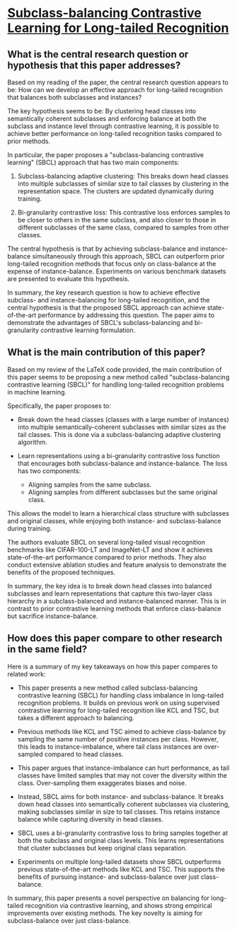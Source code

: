 # [Subclass-balancing Contrastive Learning for Long-tailed Recognition](https://arxiv.org/abs/2306.15925)

## What is the central research question or hypothesis that this paper addresses?

 Based on my reading of the paper, the central research question appears to be: How can we develop an effective approach for long-tailed recognition that balances both subclasses and instances?

The key hypothesis seems to be: By clustering head classes into semantically coherent subclasses and enforcing balance at both the subclass and instance level through contrastive learning, it is possible to achieve better performance on long-tailed recognition tasks compared to prior methods. 

In particular, the paper proposes a "subclass-balancing contrastive learning" (SBCL) approach that has two main components:

1) Subclass-balancing adaptive clustering: This breaks down head classes into multiple subclasses of similar size to tail classes by clustering in the representation space. The clusters are updated dynamically during training.

2) Bi-granularity contrastive loss: This contrastive loss enforces samples to be closer to others in the same subclass, and also closer to those in different subclasses of the same class, compared to samples from other classes.

The central hypothesis is that by achieving subclass-balance and instance-balance simultaneously through this approach, SBCL can outperform prior long-tailed recognition methods that focus only on class-balance at the expense of instance-balance. Experiments on various benchmark datasets are presented to evaluate this hypothesis.

In summary, the key research question is how to achieve effective subclass- and instance-balancing for long-tailed recognition, and the central hypothesis is that the proposed SBCL approach can achieve state-of-the-art performance by addressing this question. The paper aims to demonstrate the advantages of SBCL's subclass-balancing and bi-granularity contrastive learning formulation.


## What is the main contribution of this paper?

 Based on my review of the LaTeX code provided, the main contribution of this paper seems to be proposing a new method called "subclass-balancing contrastive learning (SBCL)" for handling long-tailed recognition problems in machine learning. 

Specifically, the paper proposes to:

- Break down the head classes (classes with a large number of instances) into multiple semantically-coherent subclasses with similar sizes as the tail classes. This is done via a subclass-balancing adaptive clustering algorithm.

- Learn representations using a bi-granularity contrastive loss function that encourages both subclass-balance and instance-balance. The loss has two components:
  - Aligning samples from the same subclass.
  - Aligning samples from different subclasses but the same original class.
  
This allows the model to learn a hierarchical class structure with subclasses and original classes, while enjoying both instance- and subclass-balance during training.

The authors evaluate SBCL on several long-tailed visual recognition benchmarks like CIFAR-100-LT and ImageNet-LT and show it achieves state-of-the-art performance compared to prior methods. They also conduct extensive ablation studies and feature analysis to demonstrate the benefits of the proposed techniques.

In summary, the key idea is to break down head classes into balanced subclasses and learn representations that capture this two-layer class hierarchy in a subclass-balanced and instance-balanced manner. This is in contrast to prior contrastive learning methods that enforce class-balance but sacrifice instance-balance.


## How does this paper compare to other research in the same field?

 Here is a summary of my key takeaways on how this paper compares to related work:

- This paper presents a new method called subclass-balancing contrastive learning (SBCL) for handling class imbalance in long-tailed recognition problems. It builds on previous work on using supervised contrastive learning for long-tailed recognition like KCL and TSC, but takes a different approach to balancing.

- Previous methods like KCL and TSC aimed to achieve class-balance by sampling the same number of positive instances per class. However, this leads to instance-imbalance, where tail class instances are over-sampled compared to head classes. 

- This paper argues that instance-imbalance can hurt performance, as tail classes have limited samples that may not cover the diversity within the class. Over-sampling them exaggerates biases and noise.

- Instead, SBCL aims for both instance- and subclass-balance. It breaks down head classes into semantically coherent subclasses via clustering, making subclasses similar in size to tail classes. This retains instance balance while capturing diversity in head classes. 

- SBCL uses a bi-granularity contrastive loss to bring samples together at both the subclass and original class levels. This learns representations that cluster subclasses but keep original class separation.

- Experiments on multiple long-tailed datasets show SBCL outperforms previous state-of-the-art methods like KCL and TSC. This supports the benefits of pursuing instance- and subclass-balance over just class-balance.

In summary, this paper presents a novel perspective on balancing for long-tailed recognition via contrastive learning, and shows strong empirical improvements over existing methods. The key novelty is aiming for subclass-balance over just class-balance.
